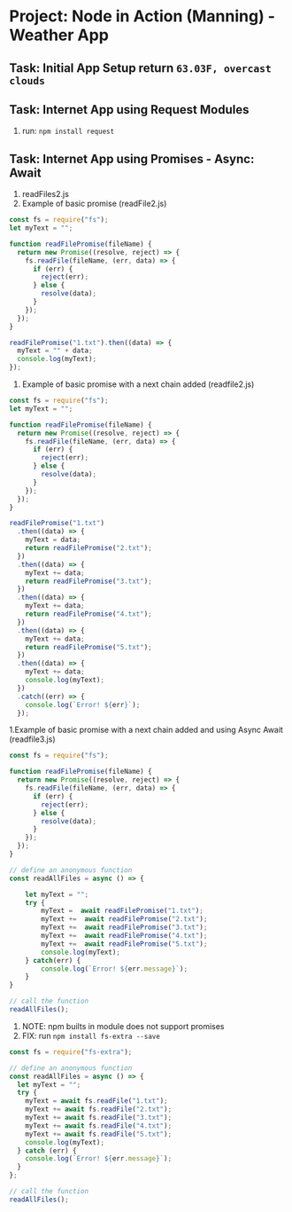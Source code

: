 # Project: Node in Action (Manning) - Weather App

## Task: Initial App Setup return ```63.03F, overcast clouds```

## Task: Internet App using Request Modules

1. run: ```npm install request```

## Task: Internet App using Promises - Async: Await

1. readFiles2.js
2. Example of basic promise (readFile2.js)

```Javascript
const fs = require("fs");
let myText = "";

function readFilePromise(fileName) {
  return new Promise((resolve, reject) => {
    fs.readFile(fileName, (err, data) => {
      if (err) {
        reject(err);
      } else {
        resolve(data);
      }
    });
  });
}

readFilePromise("1.txt").then((data) => {
  myText = "" + data;
  console.log(myText);
});
```

1. Example of basic promise with a next chain added (readfile2.js)

```Javascript
const fs = require("fs");
let myText = "";

function readFilePromise(fileName) {
  return new Promise((resolve, reject) => {
    fs.readFile(fileName, (err, data) => {
      if (err) {
        reject(err);
      } else {
        resolve(data);
      }
    });
  });
}

readFilePromise("1.txt")
  .then((data) => {
    myText = data;
    return readFilePromise("2.txt");
  })
  .then((data) => {
    myText += data;
    return readFilePromise("3.txt");
  })
  .then((data) => {
    myText += data;
    return readFilePromise("4.txt");
  })
  .then((data) => {
    myText += data;
    return readFilePromise("5.txt");
  })
  .then((data) => {
    myText += data;
    console.log(myText);
  })
  .catch((err) => {
    console.log(`Error! ${err}`);
  });
```

1.Example of basic promise with a next chain added and using Async Await (readfile3.js)

```JavaScript
const fs = require("fs");

function readFilePromise(fileName) {
  return new Promise((resolve, reject) => {
    fs.readFile(fileName, (err, data) => {
      if (err) {
        reject(err);
      } else {
        resolve(data);
      }
    });
  });
}

// define an anonymous function
const readAllFiles = async () => {

    let myText = "";
    try {
        myText =  await readFilePromise("1.txt");
        myText +=  await readFilePromise("2.txt");
        myText +=  await readFilePromise("3.txt");
        myText +=  await readFilePromise("4.txt");
        myText +=  await readFilePromise("5.txt");
        console.log(myText);
    } catch(err) {
        console.log(`Error! ${err.message}`);
    }
}

// call the function
readAllFiles();
```

1. NOTE: npm builts in module does not support promises
2. FIX: run ```npm install fs-extra --save```

```JavaScript
const fs = require("fs-extra");

// define an anonymous function
const readAllFiles = async () => {
  let myText = "";
  try {
    myText = await fs.readFile("1.txt");
    myText += await fs.readFile("2.txt");
    myText += await fs.readFile("3.txt");
    myText += await fs.readFile("4.txt");
    myText += await fs.readFile("5.txt");
    console.log(myText);
  } catch (err) {
    console.log(`Error! ${err.message}`);
  }
};

// call the function
readAllFiles();
```
